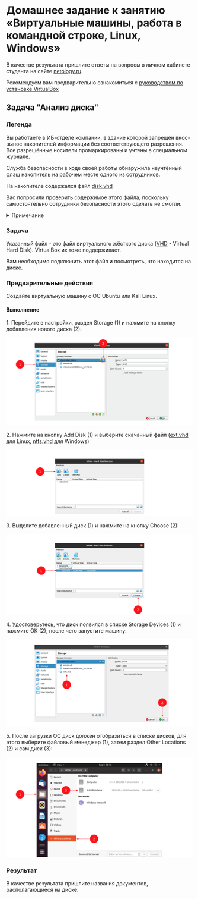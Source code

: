 # Домашнее задание к занятию «Виртуальные машины, работа в командной строке, Linux, Windows»

В качестве результата пришлите ответы на вопросы в личном кабинете студента на сайте [netology.ru](https://netology.ru).

Рекомендуем вам предварительно ознакомиться с [руководством по установке VirtualBox](virtualbox.md)

## Задача "Анализ диска"

### Легенда

Вы работаете в ИБ-отделе компании, в здание которой запрещён внос-вынос накопителей информации без соответствующего разрешения. Все разрешённые носители промаркированы и учтены в специальном журнале.
 
Служба безопасности в ходе своей работы обнаружила неучтённый флэш накопитель на рабочем месте одного из сотрудников.

На накопителе содержался файл [disk.vhd](assets/disk.vhd)

Вас попросили проверить содержимое этого файла, поскольку самостоятельно сотрудники безопасности этого сделать не смогли.

<details>
<summary>Примечание</summary>

Это достаточно распространённая практика - на железную машину ставить чистую ОС и средство виртуализации (больше ничего, возможно, какие-то СЗИ). А работать целиком в виртуальной машине - т.к. это позволяет не "замусоривать" основную систему + снапшоты и т.д.
</details>

### Задача

Указанный файл - это файл виртуального жёсткого диска ([VHD](https://docs.microsoft.com/en-us/previous-versions/windows/desktop/legacy/dd323654(v=vs.85)) - Virtual Hard Disk). VirtualBox их тоже поддерживает.

Вам необходимо подключить этот файл и посмотреть, что находится на диске.

### Предварительные действия

Создайте виртуальную машину с ОС Ubuntu или Kali Linux.

#### Выполнение

1\. Перейдите в настройки, раздел Storage (1) и нажмите на кнопку добавления нового диска (2):

![](pic/storage.png)

2\. Нажмите на кнопку Add Disk (1) и выберите скачанный файл ([ext.vhd](assets/ext.vhd) для Linux, [ntfs.vhd](assets/ntfs.vhd) для Windows)

![](pic/add-vdi.png)

3\. Выделите добавленный диск (1) и нажмите на кнопку Choose (2):

![](pic/choose-vdi.png)

4\. Удостоверьтесь, что диск появился в списке Storage Devices (1) и нажмите ОК (2), после чего запустите машину:

![](pic/ok-vdi.png)

5\. После загрузки ОС диск должен отобразиться в списке дисков, для этого выберите файловый менеджер (1), затем раздел Other Locations (2) и сам диск (3):

![](pic/mounted-ubuntu.png)

### Результат

В качестве результата пришлите названия документов, располагающиеся на диске.

